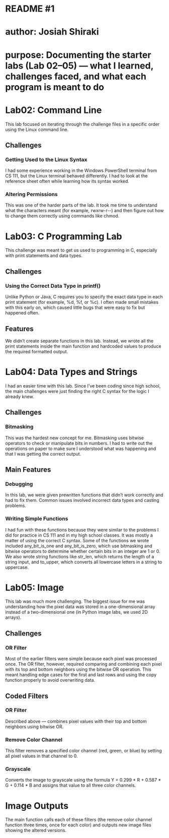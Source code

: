 # README #1

# author: Josiah Shiraki
# purpose: Documenting the starter labs (Lab 02–05) — what I learned, challenges faced, and what each program is meant to do

# Lab02: Command Line
This lab focused on iterating through the challenge files in a specific order using the Linux command line.

## Challenges
### Getting Used to the Linux Syntax
I had some experience working in the Windows PowerShell terminal from CS 111, but the Linux terminal behaved differently. I had to look at the reference sheet often while learning how its syntax worked.

### Altering Permissions
This was one of the harder parts of the lab. It took me time to understand what the characters meant (for example, rwxrw-r--) and then figure out how to change them correctly using commands like chmod.

# Lab03: C Programming Lab
This challenge was meant to get us used to programming in C, especially with print statements and data types.

## Challenges
### Using the Correct Data Type in printf()
Unlike Python or Java, C requires you to specify the exact data type in each print statement (for example, %d, %f, or %c). I often made small mistakes with this early on, which caused little bugs that were easy to fix but happened often.

## Features
We didn’t create separate functions in this lab. Instead, we wrote all the print statements inside the main function and hardcoded values to produce the required formatted output.

# Lab04: Data Types and Strings
I had an easier time with this lab. Since I’ve been coding since high school, the main challenges were just finding the right C syntax for the logic I already knew.

## Challenges
### Bitmasking
This was the hardest new concept for me. Bitmasking uses bitwise operators to check or manipulate bits in numbers. I had to write out the operations on paper to make sure I understood what was happening and that I was getting the correct output.

## Main Features
### Debugging
In this lab, we were given prewritten functions that didn’t work correctly and had to fix them. Common issues involved incorrect data types and casting problems.

### Writing Simple Functions
I had fun with these functions because they were similar to the problems I did for practice in CS 111 and in my high school classes. It was mostly a matter of using the correct C syntax. Some of the functions we wrote included any_bit_is_one and any_bit_is_zero, which use bitmasking and bitwise operators to determine whether certain bits in an integer are 1 or 0. We also wrote string functions like str_len, which returns the length of a string input, and to_upper, which converts all lowercase letters in a string to uppercase.

# Lab05: Image
This lab was much more challenging. The biggest issue for me was understanding how the pixel data was stored in a one-dimensional array instead of a two-dimensional one (in Python image labs, we used 2D arrays).

## Challenges
### OR Filter
Most of the earlier filters were simple because each pixel was processed once. The OR filter, however, required comparing and combining each pixel with its top and bottom neighbors using the bitwise OR operation. This meant handling edge cases for the first and last rows and using the copy function properly to avoid overwriting data.

## Coded Filters
### OR Filter
Described above — combines pixel values with their top and bottom neighbors using bitwise OR.

### Remove Color Channel
This filter removes a specified color channel (red, green, or blue) by setting all pixel values in that channel to 0.

### Grayscale
Converts the image to grayscale using the formula
Y = 0.299 * R + 0.587 * G + 0.114 * B
and assigns that value to all three color channels.

# Image Outputs
The main function calls each of these filters (the remove color channel function three times, once for each color) and outputs new image files showing the altered versions.

